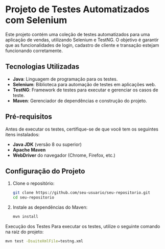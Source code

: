 # Projeto de Testes Automatizados com Selenium

Este projeto contém uma coleção de testes automatizados para uma aplicação de vendas, utilizando Selenium e TestNG. O objetivo é garantir que as funcionalidades de login, cadastro de cliente e transação estejam funcionando corretamente.

## Tecnologias Utilizadas

- **Java**: Linguagem de programação para os testes.
- **Selenium**: Biblioteca para automação de testes em aplicações web.
- **TestNG**: Framework de testes para executar e gerenciar os casos de teste.
- **Maven**: Gerenciador de dependências e construção do projeto.

## Pré-requisitos

Antes de executar os testes, certifique-se de que você tem os seguintes itens instalados:

- **Java JDK** (versão 8 ou superior)
- **Apache Maven**
- **WebDriver** do navegador (Chrome, Firefox, etc.)

## Configuração do Projeto

1. Clone o repositório:
   ```bash
   git clone https://github.com/seu-usuario/seu-repositorio.git
   cd seu-repositorio
2. Instale as dependências do Maven:
   ```bash
   mvn install
Execução dos Testes
Para executar os testes, utilize o seguinte comando na raiz do projeto:
  ```bash
  mvn test -DsuiteXmlFile=testng.xml
